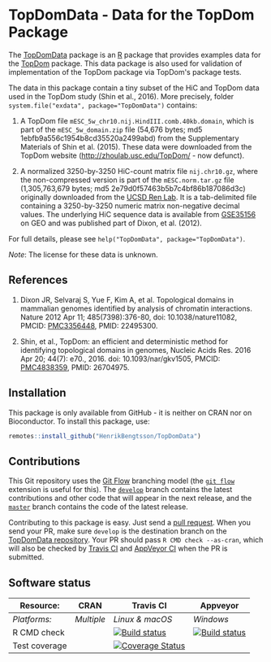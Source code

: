 # TopDomData - Data for the TopDom Package

The [TopDomData] package is an [R] package that provides examples data for the [TopDom] package.  This data package is also used for validation of implementation of the TopDom package via TopDom's package tests.

 The data in this package contain a tiny subset of the HiC and TopDom data used in the TopDom study (Shin et al., 2016).  More precisely, folder `system.file("exdata", package="TopDomData")` contains:

 1. A TopDom file `mESC_5w_chr10.nij.HindIII.comb.40kb.domain`, which is part of the `mESC_5w_domain.zip` file (54,676 bytes; md5 1ebfb9a556c1954b8cd35520a2499abd) from the Supplementary Materials of Shin et al. (2015).  These data were downloaded from the TopDom website (http://zhoulab.usc.edu/TopDom/ - now defunct).

 2. A normalized 3250-by-3250 HiC-count matrix file `nij.chr10.gz`, where the non-compressed version is part of the `mESC.norm.tar.gz` file (1,305,763,679 bytes; md5 2e79d0f57463b5b7c4bf86b187086d3c) originally downloaded from the [UCSD Ren Lab](http://chromosome.sdsc.edu/mouse/hi-c/download.html). It is a tab-delimited file containing a 3250-by-3250 numeric matrix non-negative decimal values. The underlying HiC sequence data is available from [GSE35156] on GEO and was published part of Dixon, et al. (2012).

For full details, please see `help("TopDomData", package="TopDomData")`.


_Note_: The license for these data is unknown.


## References

 1. Dixon JR, Selvaraj S, Yue F, Kim A, et al. Topological domains in
    mammalian genomes identified by analysis of chromatin interactions.
    Nature 2012 Apr 11; 485(7398):376-80,
    doi: 10.1038/nature11082,
    PMCID: [PMC3356448](https://www.ncbi.nlm.nih.gov/pmc/articles/PMC3356448/),
    PMID: 22495300.
 
 2. Shin, et al., TopDom: an efficient and deterministic method for
    identifying topological domains in genomes,
    Nucleic Acids Res. 2016 Apr 20; 44(7): e70., 2016.
    doi: 10.1093/nar/gkv1505,
    PMCID: [PMC4838359](https://www.ncbi.nlm.nih.gov/pmc/articles/PMC4838359/),
    PMID: 26704975.


## Installation

This package is only available from GitHub - it is neither on CRAN nor on Bioconductor. To install this package, use:
```r
remotes::install_github("HenrikBengtsson/TopDomData")
```


## Contributions

This Git repository uses the [Git Flow](http://nvie.com/posts/a-successful-git-branching-model/) branching model (the [`git flow`](https://github.com/petervanderdoes/gitflow-avh) extension is useful for this).  The [`develop`](https://github.com/HenrikBengtsson/TopDomData/tree/develop) branch contains the latest contributions and other code that will appear in the next release, and the [`master`](https://github.com/HenrikBengtsson/TopDomData) branch contains the code of the latest release.

Contributing to this package is easy.  Just send a [pull request](https://help.github.com/articles/using-pull-requests/).  When you send your PR, make sure `develop` is the destination branch on the [TopDomData repository](https://github.com/HenrikBengtsson/TopDomData).  Your PR should pass `R CMD check --as-cran`, which will also be checked by <a href="https://travis-ci.org/HenrikBengtsson/TopDomData">Travis CI</a> and <a href="https://ci.appveyor.com/project/HenrikBengtsson/TopDomData">AppVeyor CI</a> when the PR is submitted.


## Software status

| Resource:     | CRAN                | Travis CI       | Appveyor         |
| ------------- | ------------------- | --------------- | ---------------- |
| _Platforms:_  | _Multiple_          | _Linux & macOS_ | _Windows_        |
| R CMD check   | | <a href="https://travis-ci.org/HenrikBengtsson/TopDomData"><img src="https://travis-ci.org/HenrikBengtsson/TopDomData.svg" alt="Build status"></a>   | <a href="https://ci.appveyor.com/project/HenrikBengtsson/TopDomData"><img src="https://ci.appveyor.com/api/projects/status/github/HenrikBengtsson/TopDomData?svg=true" alt="Build status"></a> |
| Test coverage | | <a href="https://codecov.io/gh/HenrikBengtsson/TopDomData"><img src="https://codecov.io/gh/HenrikBengtsson/TopDomData/branch/develop/graph/badge.svg" alt="Coverage Status"/></a> | |


[R]: https://www.r-project.org/
[TopDom]: https://github.com/HenrikBengtsson/TopDom/
[TopDomData]: https://github.com/HenrikBengtsson/TopDomData/
[TopDom website]: http://zhoulab.usc.edu/TopDom/
[UCSD Ren Lab]: http://chromosome.sdsc.edu/mouse/hi-c/download.html
[GSE35156]: http://www.ncbi.nlm.nih.gov/geo/query/acc.cgi?acc=GSE35156